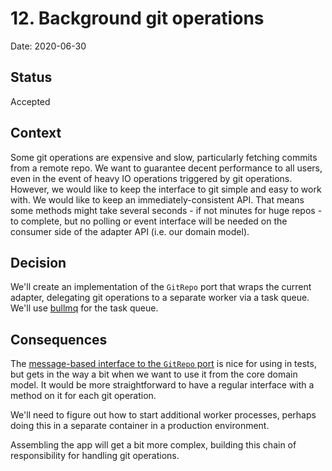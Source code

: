 # 12. Background git operations

Date: 2020-06-30

## Status

Accepted

## Context

Some git operations are expensive and slow, particularly fetching commits from a remote repo. We want to guarantee decent performance to all users, even in the event of heavy IO operations triggered by git operations. However, we would like to keep the interface to git simple and easy to work with. We would like to keep an immediately-consistent API. That means some methods might take several seconds - if not minutes for huge repos - to complete, but no polling or event interface will be needed on the consumer side of the adapter API (i.e. our domain model).

## Decision

We'll create an implementation of the `GitRepo` port that wraps the current adapter, delegating git operations to a separate worker via a task queue. We'll use [bullmq](https://github.com/taskforcesh/bullmq) for the task queue.

## Consequences

The [message-based interface to the `GitRepo` port](./0010-use-command-query-based-api-for-git-repos.md) is nice for using in tests, but gets in the way a bit when we want to use it from the core domain model. It would be more straightforward to have a regular interface with a method on it for each git operation.

We'll need to figure out how to start additional worker processes, perhaps doing this in a separate container in a production environment.

Assembling the app will get a bit more complex, building this chain of responsibility for handling git operations.
